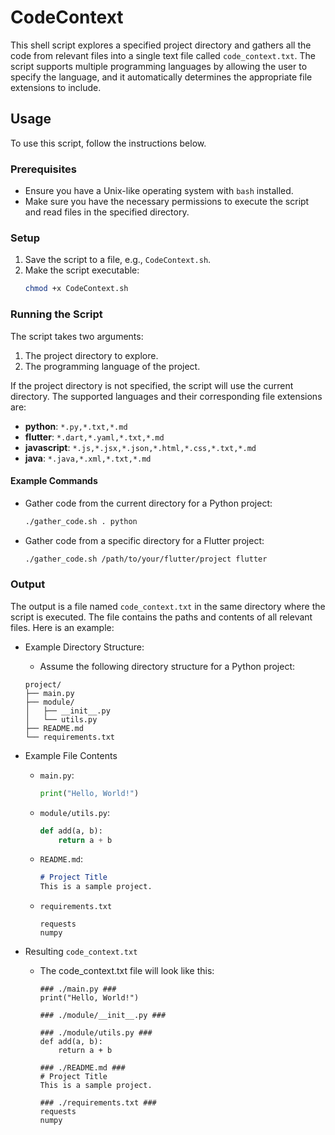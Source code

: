 # CodeContext

This shell script explores a specified project directory and gathers all the code from relevant files into a single text file called `code_context.txt`. The script supports multiple programming languages by allowing the user to specify the language, and it automatically determines the appropriate file extensions to include.

## Usage

To use this script, follow the instructions below.

### Prerequisites

- Ensure you have a Unix-like operating system with `bash` installed.
- Make sure you have the necessary permissions to execute the script and read files in the specified directory.

### Setup

1. Save the script to a file, e.g., `CodeContext.sh`.
2. Make the script executable:
    ```sh
    chmod +x CodeContext.sh
    ```

### Running the Script

The script takes two arguments:
1. The project directory to explore.
2. The programming language of the project.

If the project directory is not specified, the script will use the current directory. The supported languages and their corresponding file extensions are:

- **python**: `*.py,*.txt,*.md`
- **flutter**: `*.dart,*.yaml,*.txt,*.md`
- **javascript**: `*.js,*.jsx,*.json,*.html,*.css,*.txt,*.md`
- **java**: `*.java,*.xml,*.txt,*.md`

#### Example Commands

- Gather code from the current directory for a Python project:
    ```sh
    ./gather_code.sh . python
    ```
- Gather code from a specific directory for a Flutter project:
    ```sh
    ./gather_code.sh /path/to/your/flutter/project flutter
    ```

### Output

The output is a file named `code_context.txt` in the same directory where the script is executed. The file contains the paths and contents of all relevant files. Here is an example:
- Example Directory Structure:
    - Assume the following directory structure for a Python project:
    ```
    project/
    ├── main.py
    ├── module/
    │   ├── __init__.py
    │   └── utils.py
    ├── README.md
    └── requirements.txt
    ```

- Example File Contents
    - `main.py`:
        ```python
        print("Hello, World!")
        ```
    - `module/utils.py`:
        ```python
        def add(a, b):
            return a + b
        ```
    - `README.md`:
        ```markdown
        # Project Title
        This is a sample project.
        ```
    - `requirements.txt`
        ```
        requests
        numpy
        ```
- Resulting `code_context.txt`
    - The code_context.txt file will look like this:
        ```
        ### ./main.py ###
        print("Hello, World!")

        ### ./module/__init__.py ###

        ### ./module/utils.py ###
        def add(a, b):
            return a + b

        ### ./README.md ###
        # Project Title
        This is a sample project.

        ### ./requirements.txt ###
        requests
        numpy
        ```
